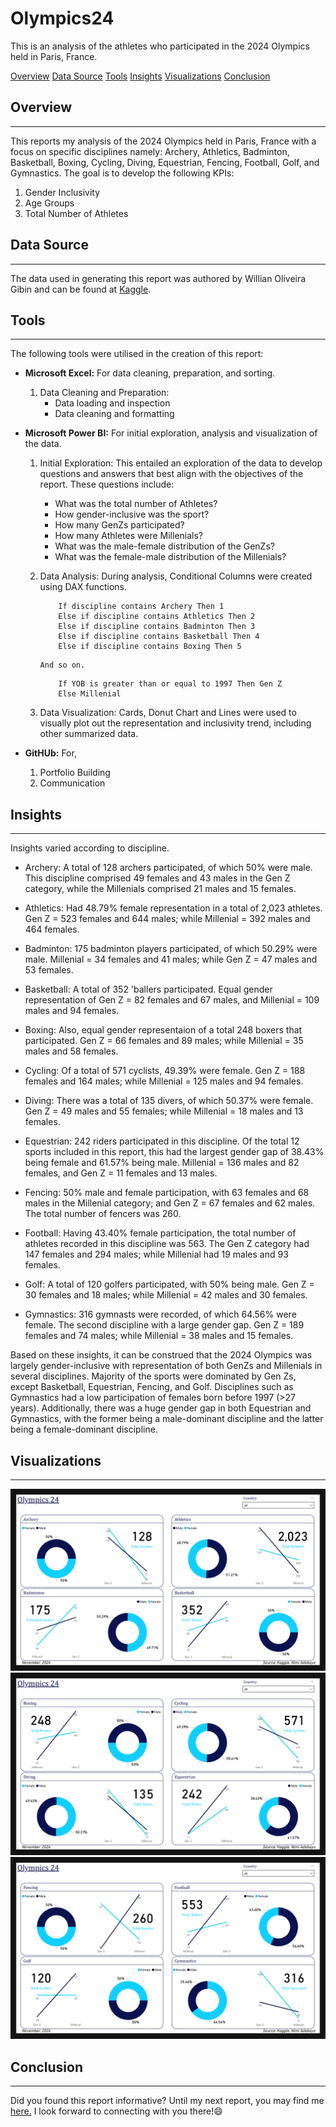# Olympics24
This is an analysis of the athletes who participated in the 2024 Olympics held in Paris, France.

[Overview](#overview) [Data Source](#data-source) [Tools](#tools) [Insights](#insights) [Visualizations](#visualizations) [Conclusion](conclusion)

## Overview
---
This reports my analysis of the 2024 Olympics held in Paris, France with a focus on specific disciplines namely: Archery, Athletics, Badminton, Basketball, Boxing, Cycling, Diving, Equestrian, Fencing, Football, Golf, and Gymnastics. The goal is to develop the following KPIs:
  1. Gender Inclusivity
  2. Age Groups
  3. Total Number of Athletes


## Data Source
---
The data used in generating this report was authored by Willian Oliveira Gibin and can be found at [Kaggle](https://www.kaggle.com/datasets/willianoliveiragibin/olympics-2024).


## Tools
---
The following tools were utilised in the creation of this report:

- **Microsoft Excel:** For data cleaning, preparation, and sorting.
  1. Data Cleaning and Preparation:
     - Data loading and inspection
     - Data cleaning and formatting
    

- **Microsoft Power BI:** For initial exploration, analysis and visualization of the data.
  
  1. Initial Exploration: This entailed an exploration of the data to develop questions and answers that best align with the objectives of the report. These questions include:
     - What was the total number of Athletes?
     - How gender-inclusive was the sport?
     - How many GenZs participated?
     - How many Athletes were Millenials?
     - What was the male-female distribution of the GenZs?
     - What was the female-male distribution of the Millenials?
 
  2. Data Analysis: During analysis, Conditional Columns were created using DAX functions.

     ```DAX
         If discipline contains Archery Then 1
         Else if discipline contains Athletics Then 2
         Else if discipline contains Badminton Then 3
         Else if discipline contains Basketball Then 4
         Else if discipline contains Boxing Then 5
      ```
         And so on.

     ```DAX
         If YOB is greater than or equal to 1997 Then Gen Z
         Else Millenial
      ```
    
  4. Data Visualization: Cards, Donut Chart and Lines were used to visually plot out the representation and inclusivity trend, including other summarized data.
 
- **GitHUb:** For,
  1. Portfolio Building
  2. Communication


## Insights
---
Insights varied according to discipline.
 * Archery: A total of 128 archers participated, of which 50% were male. This discipline comprised 49 females and 43 males in the Gen Z category, while the Millenials comprised 21 males and 15 females.

 * Athletics: Had 48.79% female representation in a total of 2,023 athletes. Gen Z = 523 females and 644 males; while Millenial = 392 males and 464 females.

 * Badminton: 175 badminton players participated, of which 50.29% were male. Millenial = 34 females and 41 males; while Gen Z = 47 males and 53 females.

 * Basketball: A total of 352 'ballers participated. Equal gender representation of Gen Z = 82 females and 67 males, and Millenial = 109 males and 94 females.

 * Boxing: Also, equal gender representaion of a total 248 boxers that participated. Gen Z = 66 females and 89 males; while Millenial = 35 males and 58 females.

 * Cycling: Of a total of 571 cyclists, 49.39% were female. Gen Z = 188 females and 164 males; while Millenial = 125 males and 94 females.

 * Diving: There was a total of 135 divers, of which 50.37% were female. Gen Z = 49 males and 55 females; while Millenial = 18 males and 13 females.

 * Equestrian: 242 riders participated in this discipline. Of the total 12 sports included in this report, this had the largest gender gap of 38.43% being female and 61.57% being male. Millenial = 136 males and 82 females, and Gen Z = 11 females and 13 males.

 * Fencing: 50% male and female participation, with 63 females and 68 males in the Millenial category; and Gen Z = 67 females and 62 males. The total number of fencers was 260.

 * Football: Having 43.40% female participation, the total number of athletes recorded in this discipline was 563. The Gen Z category had 147 females and 294 males; while Millenial had 19 males and 93 females.

 * Golf: A total of 120 golfers participated, with 50% being male. Gen Z = 30 females and 18 males; while Millenial = 42 males and 30 females.

 * Gymnastics: 316 gymnasts were recorded, of which 64.56% were female. The second discipline with a large gender gap. Gen Z = 189 females and 74 males; while Millenial = 38 males and 15 females.

Based on these insights, it can be construed that the 2024 Olympics was largely gender-inclusive with representation of both GenZs and Millenials in several disciplines. Majority of the sports were dominated by Gen Zs, except Basketball, Equestrian, Fencing, and Golf. Disciplines such as Gymnastics had a low participation of females born before 1997 (>27 years). Additionally, there was a huge gender gap in both Equestrian and Gymnastics, with the former being a male-dominant discipline and the latter being a female-dominant discipline.


## Visualizations
---
![Data Viz1](https://github.com/kayeneii/Olympics24/blob/main/Olympics24_1.png)
![Data Viz2](https://github.com/kayeneii/Olympics24/blob/main/Olympics24_2.png)
![Data Viz3](https://github.com/kayeneii/Olympics24/blob/main/Olympics24_3.png)


## Conclusion
---
Did you found this report informative? Until my next report, you may find me [here.](https://www.linkedin.com/in/kayeneii) I look forward to connecting with you there!😄
